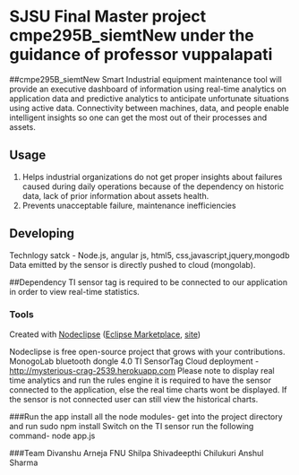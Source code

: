# SJSU Final Master project cmpe295B_siemtNew under the guidance of professor vuppalapati

##cmpe295B_siemtNew
Smart Industrial equipment maintenance tool   will   provide   an   executive   dashboard   of information  using  real-time  analytics  on  application  data  and  predictive  analytics  to anticipate unfortunate situations using active data. Connectivity between machines, data, and people enable intelligent insights so one can get the most out of their processes and assets.

## Usage
1. Helps industrial organizations do not get proper insights about failures caused during  daily  operations  because  of  the  dependency  on  historic  data,  lack  of  prior information about assets health. 
2. Prevents unacceptable  failure, maintenance inefficiencies

## Developing
Technlogy satck - Node.js, angular js, html5, css,javascript,jquery,mongodb
Data emitted by the sensor is directly pushed to cloud (mongolab).

##Dependency
TI sensor tag is required to be connected to our application in order to view real-time statistics.


### Tools

Created with [Nodeclipse](https://github.com/Nodeclipse/nodeclipse-1)
 ([Eclipse Marketplace](http://marketplace.eclipse.org/content/nodeclipse), [site](http://www.nodeclipse.org))   

Nodeclipse is free open-source project that grows with your contributions.
MonogoLab
bluetooth dongle 4.0
TI SensorTag
Cloud deployment - 
http://mysterious-crag-2539.herokuapp.com 
Please note to display real time analytics and run the rules engine it is required to have the sensor connected to the application, else the real time charts wont be displayed. If the sensor is not connected user can still view the historical charts.

###Run the app
install all the node modules- get into the project directory and run sudo npm install
Switch on the TI sensor 
run the following command- node app.js

###Team
Divanshu Arneja
FNU Shilpa
Shivadeepthi Chilukuri
Anshul Sharma 
